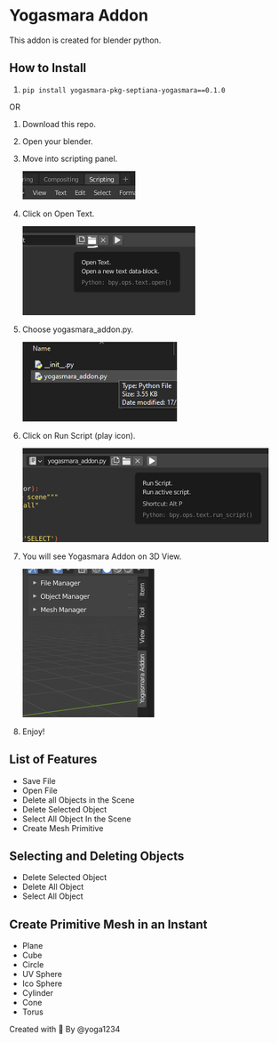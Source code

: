 # Yogasmara Addon
This addon is created for blender python.

## How to Install 
1. ```pip install yogasmara-pkg-septiana-yogasmara==0.1.0```

OR


1. Download this repo.
2. Open your blender.
3. Move into scripting panel.

    ![Scripting Panel](https://github.com/yoga1234/yogasmara-addon/blob/main/docs/images/scripting_image.PNG?raw=true)
4. Click on Open Text.

    ![Open Text](https://github.com/yoga1234/yogasmara-addon/blob/main/docs/images/open_text.PNG?raw=true)
5. Choose yogasmara_addon.py.

    ![Yogasmara Addon](https://github.com/yoga1234/yogasmara-addon/blob/main/docs/images/yogasmara_script.PNG?raw=true)
6. Click on Run Script (play icon).

    ![Run Script](https://github.com/yoga1234/yogasmara-addon/blob/main/docs/images/run_the_script.PNG?raw=true)
7. You will see Yogasmara Addon on 3D View.

    ![Yogasmara addon on 3D View](https://github.com/yoga1234/yogasmara-addon/blob/main/docs/images/yogasmara_addon_on_3d_view.PNG?raw=true)
8. Enjoy!

## List of Features

- Save File
- Open File
- Delete all Objects in the Scene
- Delete Selected Object
- Select All Object In the Scene
- Create Mesh Primitive

## Selecting and Deleting Objects
- Delete Selected Object
- Delete All Object
- Select All Object

## Create Primitive Mesh in an Instant
- Plane
- Cube
- Circle
- UV Sphere
- Ico Sphere
- Cylinder
- Cone
- Torus

Created with :heartbeat: By @yoga1234